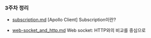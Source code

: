 ### 3주차 정리

- [subscription.md](https://github.com/jiwonTW/study-during-onboarding/blob/main/WEEK3/subscription.md) [Apollo Client] Subscription이란?

- [web-socket_and_http.md](https://github.com/jiwonTW/study-during-onboarding/blob/main/WEEK3/subscription.md) Web socket: HTTP와의 비교를 중심으로
